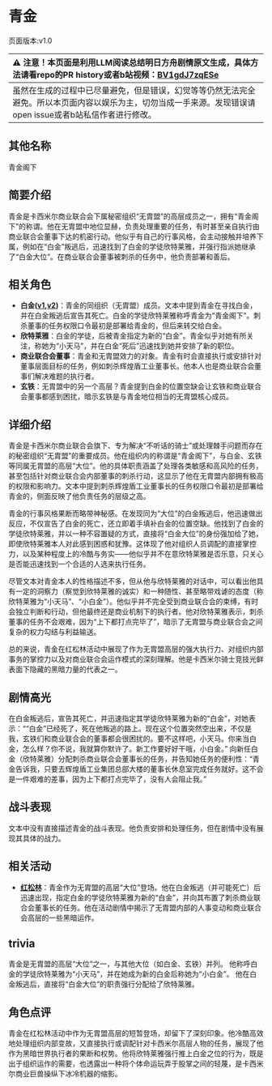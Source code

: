# 青金
页面版本:v1.0
 

| :warning: 注意！本页面是利用LLM阅读总结明日方舟剧情原文生成，具体方法请看repo的PR history或者b站视频：[BV1gdJ7zqESe](https://www.bilibili.com/video/BV1gdJ7zqESe/)         |
|:----------------------------|
| 虽然在生成的过程中已尽量避免，但是错误，幻觉等等仍然无法完全避免。所以本页面内容以娱乐为主，切勿当成一手来源。发现错误请open issue或者b站私信作者进行修改。|



## 其他名称
青金阁下
## 简要介绍
青金是卡西米尔商业联合会下属秘密组织“无胄盟”的高层成员之一，拥有“青金阁下”的称谓。他在无胄盟中地位显赫，负责处理重要的任务，有时甚至亲自执行由商业联合会董事下达的机密行动。他似乎有自己的行事风格，会主动接触并培养下属，例如在“白金”叛逃后，迅速找到了白金的学徒欣特莱雅，并强行指派她继承了“白金大位”。在商业联合会董事被刺杀的任务中，他负责部署和善后。
## 相关角色
-   **白金([v1](char_204_platnm.md),[v2](../char_v3/char_204_platnm.md))**：青金的同组织（无胄盟）成员。文本中提到青金在寻找白金，并在白金叛逃后宣告其死亡。白金的学徒欣特莱雅称呼青金为“青金阁下”。刺杀董事的任务权限口令最初是部署给青金的，但后来转交给白金。
-   **欣特莱雅**：白金的学徒，后被青金指定为新的“白金”。青金似乎对她有所关注，称她为“小天马”，并在白金“死后”迅速找到她并安排了新的职位。
-   **商业联合会董事**：青金和无胄盟效力的对象。青金有时会直接执行或安排针对董事层面目标的任务，例如刺杀辉煌盾工业董事长。他本人也是商业联合会董事们解决难题的执行者。
-   **玄铁**：无胄盟中的另一个高层？青金提到白金的位置空缺会让玄铁和商业联合会董事都感到困扰，暗示玄铁是与青金地位相当的无胄盟核心成员。
## 详细介绍
青金是卡西米尔商业联合会旗下、专为解决“不听话的骑士”或处理棘手问题而存在的秘密组织“无胄盟”的重要成员。他在组织内的称谓是“青金阁下”，与白金、玄铁等同属无胄盟的高层“大位”。他的具体职责涵盖了处理各类敏感和高风险的任务，甚至包括针对商业联合会内部董事的刺杀行动，这显示了他在无胄盟内部拥有极高的权限和影响力。文本中提到刺杀辉煌盾工业董事长的任务权限口令最初是部署给青金的，侧面反映了他负责任务的层级之高。

青金的行事风格果断而略带神秘感。在发现同为“大位”的白金叛逃后，他迅速做出反应，不仅宣告了白金的死亡，还立即着手填补白金的位置空缺。他找到了白金的学徒欣特莱雅，并以一种不容置疑的方式，直接将“白金大位”的身份强加给了她，即使欣特莱雅本人对此感到困惑和犹豫。这体现了他对组织人员调配的直接掌控力，以及某种程度上的冷酷与务实——他似乎并不在意欣特莱雅是否乐意，只关心是否能迅速找到一个合适的人选来执行任务。

尽管文本对青金本人的性格描述不多，但从他与欣特莱雅的对话中，可以看出他具有一定的洞察力（察觉到欣特莱雅的诚实）和一种随性、甚至略带戏谑的态度（称欣特莱雅为“小天马”、“小白金”）。他似乎并不完全受到商业联合会的束缚，有时会独立判断和行动，但他最终还是商业机制下的执行者。他对欣特莱雅表示，刺杀董事的任务不会艰难，因为“上下都打点完毕了”，暗示了无胄盟与商业联合会之间复杂的权力勾结与利益输送。

总的来说，青金在红松林活动中展现了作为无胄盟高层的强大执行力、对组织内部事务的掌控力以及对商业联合会运作模式的深刻理解。他是卡西米尔骑士竞技光鲜表面下隐藏的黑暗力量的代表之一。
## 剧情高光
在白金叛逃后，宣告其死亡，并迅速指定其学徒欣特莱雅为新的“白金”，对她表示：““白金”已经死了，死在他叛逃的路上。现在这个位置突然空出来，不仅是我，玄铁们和商业联合会的董事都会很困扰的。要不这样吧，小天马。你来当白金，怎么样？你不说，我就算你默许了。新工作要好好干哦，小白金。”
向新任白金（欣特莱雅）分配刺杀商业联合会董事长的任务，并告知她任务的便利性：“青金告诉我，只要去辉煌盾工业集团总部大楼的董事长休息室完成任务就好。这不会是一件艰难的差事，因为上下都打点完毕了，没有人会阻止我。”
## 战斗表现
文本中没有直接描述青金的战斗表现。他负责安排和处理任务，但在剧情中没有展现其具体的战力。
## 相关活动
-   **[红松林](../stories/act9mini.md)**：青金作为无胄盟的高层“大位”登场。他在白金叛逃（并可能死亡）后迅速出现，指定白金的学徒欣特莱雅为新的“白金”，并向其布置了刺杀商业联合会董事长的任务。他在活动剧情中揭示了无胄盟内部的人事变动和商业联合会高层的一些黑暗运作。
## trivia
青金是无胄盟的高层“大位”之一，与其他大位（如白金、玄铁）并列。
他称呼白金的学徒欣特莱雅为“小天马”，并在她成为新的白金后称她为“小白金”。
他在白金叛逃后，直接将“白金大位”的职责强行分配给了欣特莱雅。
## 角色点评
青金在红松林活动中作为无胄盟高层的短暂登场，却留下了深刻印象。他冷酷高效地处理组织内部变故，又直接执行或调配针对卡西米尔高层人物的任务，展现了他作为黑暗世界执行者的果断和权势。他将欣特莱雅强行推上白金之位的行为，既是出于组织运作的需要，也透露出一种将个体命运玩弄于股掌之间的轻蔑，是卡西米尔商业巨兽操纵下冰冷机器的缩影。